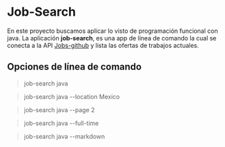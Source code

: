 # Job-Search

En este proyecto buscamos aplicar lo visto de programación funcional con java.
La aplicación **job-search**, es una app de línea de comando la cual se conecta a la API [Jobs-github](https://jobs.github.com/api) y lista las ofertas de trabajos actuales.

## Opciones de línea de comando

> job-search java

> job-search java --location Mexico

> job-search java --page 2

> job-search java --full-time

> job-search java --markdown
